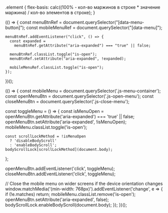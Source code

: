 <!-- Формула расчета ширины flex єлемента в сетке -->
.element {
  flex-basis: calc((100% - кол-во маржинов в строке * значение маржина) / кол-во элементов в строке);
}

<!-- Скрипт мобильного меню -->
(() => {
	const menuBtnRef = document.querySelector("[data-menu-button]");
	const mobileMenuRef = document.querySelector("[data-menu]");
  
	menuBtnRef.addEventListener("click", () => {
	  const expanded =
		menuBtnRef.getAttribute("aria-expanded") === "true" || false;
  
	  menuBtnRef.classList.toggle("is-open");
	  menuBtnRef.setAttribute("aria-expanded", !expanded);
  
	  mobileMenuRef.classList.toggle("is-open");
	});
  })();

  <!-- Mobile Menu -->
  (() => {
  const mobileMenu = document.querySelector('.js-menu-container');
  const openMenuBtn = document.querySelector('.js-open-menu');
  const closeMenuBtn = document.querySelector('.js-close-menu');

  const toggleMenu = () => {
    const isMenuOpen =
      openMenuBtn.getAttribute('aria-expanded') === 'true' || false;
    openMenuBtn.setAttribute('aria-expanded', !isMenuOpen);
    mobileMenu.classList.toggle('is-open');

    const scrollLockMethod = !isMenuOpen
      ? 'disableBodyScroll'
      : 'enableBodyScroll';
    bodyScrollLock[scrollLockMethod](document.body);
  };

  openMenuBtn.addEventListener('click', toggleMenu);
  closeMenuBtn.addEventListener('click', toggleMenu);

  // Close the mobile menu on wider screens if the device orientation changes
  window.matchMedia('(min-width: 768px)').addEventListener('change', e => {
    if (!e.matches) return;
    mobileMenu.classList.remove('is-open');
    openMenuBtn.setAttribute('aria-expanded', false);
    bodyScrollLock.enableBodyScroll(document.body);
  });
})();